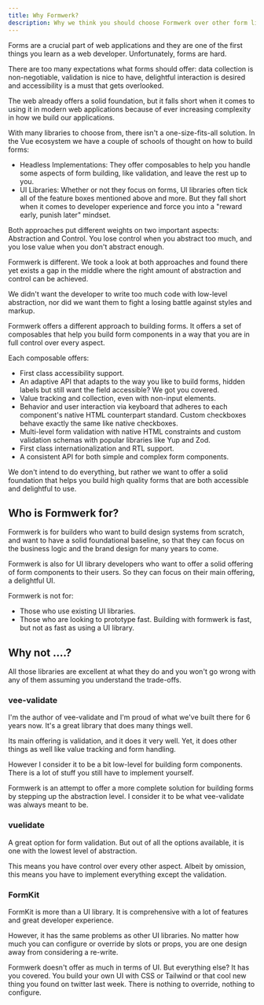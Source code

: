 ```yaml
---
title: Why Formwerk?
description: Why we think you should choose Formwerk over other form libraries.
---
```


Forms are a crucial part of web applications and they are one of the first things you learn as a web developer. Unfortunately, forms are hard.

There are too many expectations what forms should offer: data collection is non-negotiable, validation is nice to have, delightful interaction is desired and accessibility is a must that gets overlooked.

The web already offers a solid foundation, but it falls short when it comes to using it in modern web applications because of ever increasing complexity in how we build our applications.

With many libraries to choose from, there isn't a one-size-fits-all solution. In the Vue ecosystem we have a couple of schools of thought on how to build forms:

- Headless Implementations: They offer composables to help you handle some aspects of form building, like validation, and leave the rest up to you.
- UI Libraries: Whether or not they focus on forms, UI libraries often tick all of the feature boxes mentioned above and more. But they fall short when it comes to developer experience and force you into a "reward early, punish later" mindset.

Both approaches put different weights on two important aspects: Abstraction and Control. You lose control when you abstract too much, and you lose value when you don't abstract enough.

Formwerk is different. We took a look at both approaches and found there yet exists a gap in the middle where the right amount of abstraction and control can be achieved.

We didn't want the developer to write too much code with low-level abstraction, nor did we want them to fight a losing battle against styles and markup.

Formwerk offers a different approach to building forms. It offers a set of composables that help you build form components in a way that you are in full control over every aspect.

Each composable offers:

- First class accessibility support.
- An adaptive API that adapts to the way you like to build forms, hidden labels but still want the field accessible? We got you covered.
- Value tracking and collection, even with non-input elements.
- Behavior and user interaction via keyboard that adheres to each component's native HTML counterpart standard. Custom checkboxes behave exactly the same like native checkboxes.
- Multi-level form validation with native HTML constraints and custom validation schemas with popular libraries like Yup and Zod.
- First class internationalization and RTL support.
- A consistent API for both simple and complex form components.

We don't intend to do everything, but rather we want to offer a solid foundation that helps you build high quality forms that are both accessible and delightful to use.

## Who is Formwerk for?

Formwerk is for builders who want to build design systems from scratch, and want to have a solid foundational baseline, so that they can focus on the business logic and the brand design for many years to come.

Formwerk is also for UI library developers who want to offer a solid offering of form components to their users. So they can focus on their main offering, a delightful UI.

Formwerk is not for:

- Those who use existing UI libraries.
- Those who are looking to prototype fast. Building with formwerk is fast, but not as fast as using a UI library.

## Why not ....?

All those libraries are excellent at what they do and you won't go wrong with any of them assuming you understand the trade-offs.

### vee-validate

I'm the author of vee-validate and I'm proud of what we've built there for 6 years now. It's a great library that does many things well.

Its main offering is validation, and it does it very well. Yet, it does other things as well like value tracking and form handling.

However I consider it to be a bit low-level for building form components. There is a lot of stuff you still have to implement yourself.

Formwerk is an attempt to offer a more complete solution for building forms by stepping up the abstraction level. I consider it to be what vee-validate was always meant to be.

### vuelidate

A great option for form validation. But out of all the options available, it is one with the lowest level of abstraction.

This means you have control over every other aspect. Albeit by omission, this means you have to implement everything except the validation.

### FormKit

FormKit is more than a UI library. It is comprehensive with a lot of features and great developer experience.

However, it has the same problems as other UI libraries. No matter how much you can configure or override by slots or props, you are one design away from considering a re-write.

Formwerk doesn't offer as much in terms of UI. But everything else? It has you covered. You build your own UI with CSS or Tailwind or that cool new thing you found on twitter last week. There is nothing to override, nothing to configure.
